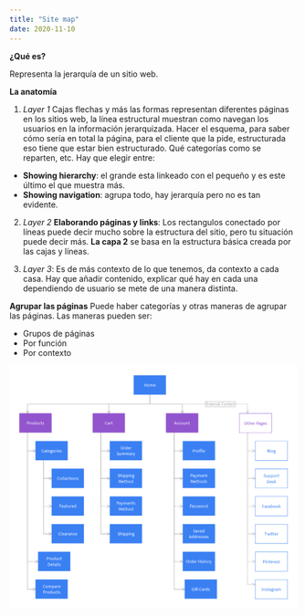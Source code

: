 ```yaml
---
title: "Site map"
date: 2020-11-10
---
```


**¿Qué es?**

Representa la jerarquía de un sitio web. 

**La anatomía**

1. *Layer 1* Cajas flechas y más las formas representan diferentes páginas en los sitios web, la línea estructural muestran como navegan los usuarios en la información jerarquizada.
Hacer el esquema, para saber cómo sería en total la página, para el cliente que la pide, estructurada eso tiene que estar bien estructurado. Qué categorías como se reparten, etc. Hay que elegir entre:

- **Showing hierarchy**: el grande esta linkeado con el pequeño y es este último el que muestra más.
- **Showing navigation**: agrupa todo, hay jerarquía pero no es tan evidente.

2. *Layer 2* **Elaborando páginas y links**: Los rectangulos conectado por líneas puede decir mucho sobre la estructura del sitio, pero tu situación puede decir más. **La capa 2** se basa en la estructura básica creada por las cajas y líneas.

3. *Layer 3*: Es de más contexto de lo que tenemos, da contexto a cada casa. Hay que añadir contenido, explicar qué hay en cada una dependiendo de usuario se mete de una manera distinta. 

**Agrupar las páginas**
Puede haber categorías y otras maneras de agrupar las páginas. Las maneras pueden ser:
- Grupos de páginas
- Por función
- Por contexto

![site-map](/imagenes/site-map.png) 
